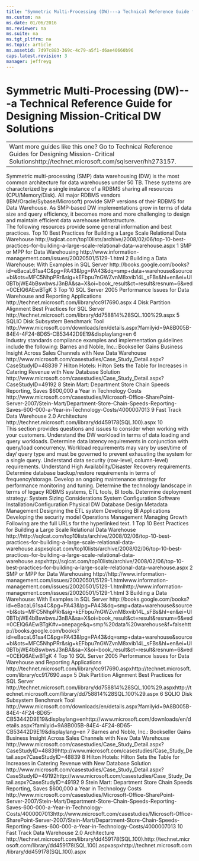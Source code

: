 ```yaml
---
title: "Symmetric Multi-Processing (DW)---a Technical Reference Guide for Designing Mission-Critical DW Solutions"
ms.custom: na
ms.date: 01/06/2016
ms.reviewer: na
ms.suite: na
ms.tgt_pltfrm: na
ms.topic: article
ms.assetid: 7d97c883-369c-4c79-a5f1-d6ae40660b96
caps.latest.revision: 3
manager: jeffreyg
---
```

# Symmetric Multi-Processing (DW)---a Technical Reference Guide for Designing Mission-Critical DW Solutions
<?xml version="1.0" encoding="utf-8"?>
<developerConceptualDocument xmlns="http://ddue.schemas.microsoft.com/authoring/2003/5" xmlns:xlink="http://www.w3.org/1999/xlink" xmlns:xsi="http://www.w3.org/2001/XMLSchema-instance" xsi:schemaLocation="http://ddue.schemas.microsoft.com/authoring/2003/5 http://clixdevr3.blob.core.windows.net/ddueschema/developer.xsd">
  <introduction>
    <table xmlns:caps="http://schemas.microsoft.com/build/caps/2013/11">
      <tbody>
        <tr>
          <TD>
            <para>
              <embeddedLabel>Want more guides like this one?</embeddedLabel> Go to <externalLink><linkText>Technical Reference Guides for Designing Mission-Critical Solutions</linkText><linkUri>http://technet.microsoft.com/sqlserver/hh273157</linkUri></externalLink>.</para>
          </TD>
        </tr>
      </tbody>
    </table>
    <para>Symmetric multi-processing (SMP) data warehousing (DW) is the most common architecture for data warehouses under 50 TB. These systems are characterized by a single instance of a RDBMS sharing all resources (CPU/Memory/Disk).</para>
    <para>All major RDBMS vendors (IBM/Oracle/Sybase/Microsoft) provide SMP versions of their RDBMS for Data Warehouse. </para>
    <para>As SMP-based DW implementations grow in terms of data size and query efficiency, it becomes more and more challenging to design and maintain efficient data warehouse infrastructure.</para>
  </introduction>
  <section>
    <title>Best Practices</title>
    <content>
      <para>The following resources provide some general information and best practices.</para>
      <list class="bullet">
        <listItem>
          <para>
            <externalLink>
              <linkText>Top 10 Best Practices for Building a Large Scale Relational Data Warehouse</linkText>
              <linkUri>http://sqlcat.com/top10lists/archive/2008/02/06/top-10-best-practices-for-building-a-large-scale-relational-data-warehouse.aspx</linkUri>
            </externalLink>
            <superscript>1</superscript>
          </para>
        </listItem>
        <listItem>
          <para>
            <externalLink>
              <linkText>SMP or MPP for Data Warehousing</linkText>
              <linkUri>http://www.information-management.com/issues/20020501/5129-1.html</linkUri>
            </externalLink>
            <superscript>2</superscript>
          </para>
        </listItem>
        <listItem>
          <para>
            <externalLink>
              <linkText>Building a Data Warehouse: With Examples in SQL Server</linkText>
              <linkUri>http://books.google.com/books?id=eBacaL61sa4C&amp;pg=PA43&amp;lpg=PA43&amp;dq=smp+data+warehouse&amp;source=bl&amp;ots=MFC5NhpPRr&amp;sig=kEFbpu7nGWZvnM8xvib14L_sFBs&amp;hl=en&amp;ei=Ul0BTbjWE4bBswbwsJ3nBA&amp;sa=X&amp;oi=book_result&amp;ct=result&amp;resnum=6&amp;ved=0CEIQ6AEwBTgK</linkUri>
            </externalLink>
            <superscript>3</superscript>
          </para>
        </listItem>
        <listItem>
          <para>
            <externalLink>
              <linkText>Top 10 SQL Server 2005 Performance Issues for Data Warehouse and Reporting Applications</linkText>
              <linkUri>http://technet.microsoft.com/library/cc917690.aspx</linkUri>
            </externalLink>
            <superscript>4</superscript>
          </para>
        </listItem>
        <listItem>
          <para>
            <externalLink>
              <linkText>Disk Partition Alignment Best Practices for SQL Server</linkText>
              <linkUri>http://technet.microsoft.com/library/dd758814%28SQL.100%29.aspx</linkUri>
            </externalLink>
            <superscript>5</superscript>
          </para>
        </listItem>
        <listItem>
          <para>
            <externalLink>
              <linkText>SQLIO Disk Subsystem Benchmark Tool</linkText>
              <linkUri>http://www.microsoft.com/downloads/en/details.aspx?familyid=9A8B005B-84E4-4F24-8D65-CB53442D9E19&amp;displaylang=en</linkUri>
            </externalLink>
            <superscript>6</superscript>
          </para>
        </listItem>
      </list>
    </content>
  </section>
  <section>
    <title>Case Studies and References</title>
    <content>
      <para>Industry standards compliance examples and implementation guidelines include the following:</para>
      <list class="bullet">
        <listItem>
          <para>
            <externalLink>
              <linkText>Barnes and Noble, Inc.: Bookseller Gains Business Insight Across Sales Channels with New Data Warehouse</linkText>
              <linkUri>http://www.microsoft.com/casestudies/Case_Study_Detail.aspx?CaseStudyID=48839</linkUri>
            </externalLink>
            <superscript>7</superscript>
          </para>
        </listItem>
        <listItem>
          <para>
            <externalLink>
              <linkText>Hilton Hotels: Hilton Sets the Table for Increases in Catering Revenue with New Database Solution</linkText>
              <linkUri>http://www.microsoft.com/casestudies/Case_Study_Detail.aspx?CaseStudyID=49192</linkUri>
            </externalLink>
            <superscript>8</superscript>
          </para>
        </listItem>
        <listItem>
          <para>
            <externalLink>
              <linkText>Stein Mart: Department Store Chain Speeds Reporting, Saves $600,000 a Year in Technology Costs</linkText>
              <linkUri>http://www.microsoft.com/casestudies/Microsoft-Office-SharePoint-Server-2007/Stein-Mart/Department-Store-Chain-Speeds-Reporting-Saves-600-000-a-Year-in-Technology-Costs/4000007013</linkUri>
            </externalLink>
            <superscript>9</superscript>
          </para>
        </listItem>
        <listItem>
          <para>
            <externalLink>
              <linkText>Fast Track Data Warehouse 2.0 Architecture</linkText>
              <linkUri>http://technet.microsoft.com/library/dd459178(SQL.100).aspx</linkUri>
            </externalLink>
            <superscript>10</superscript>
          </para>
        </listItem>
      </list>
    </content>
  </section>
  <section>
    <title>Questions and Considerations</title>
    <content>
      <para>This section provides questions and issues to consider when working with your customers.</para>
      <list class="bullet">
        <listItem>
          <para>Understand the DW workload in terms of data loading and query workloads.</para>
        </listItem>
        <listItem>
          <para>Determine data latency requirements in conjunction with query/load concurrency.</para>
        </listItem>
        <listItem>
          <para>Workload requirements may vary by user/time of day/ query type and must be governed to prevent exhausting the system for a single query.</para>
        </listItem>
        <listItem>
          <para>Understand data security (row-level, column-level) requirements.</para>
        </listItem>
        <listItem>
          <para>Understand High Availability/Disaster Recovery requirements.</para>
        </listItem>
        <listItem>
          <para>Determine database backup/restore requirements in terms of frequency/storage.</para>
        </listItem>
        <listItem>
          <para>Develop an ongoing maintenance strategy for performance monitoring and tuning.</para>
        </listItem>
        <listItem>
          <para>Determine the technology landscape in terms of legacy RDBMS systems, ETL tools, BI tools.</para>
        </listItem>
        <listItem>
          <para>Determine deployment strategy:</para>
          <list class="bullet">
            <listItem>
              <para>System Sizing Considerations</para>
            </listItem>
            <listItem>
              <para>System Configuration</para>
            </listItem>
            <listItem>
              <para>Software Installation/Configuration</para>
            </listItem>
            <listItem>
              <para>Physical DW Database Design</para>
            </listItem>
            <listItem>
              <para>Metadata Management</para>
            </listItem>
            <listItem>
              <para>Designing the ETL system</para>
            </listItem>
            <listItem>
              <para>Developing BI Applications</para>
            </listItem>
            <listItem>
              <para>Developing the security model</para>
            </listItem>
            <listItem>
              <para>Operations Management</para>
            </listItem>
            <listItem>
              <para>Managing Growth</para>
            </listItem>
          </list>
        </listItem>
      </list>
    </content>
  </section>
  <section>
    <title>Appendix</title>
    <content>
      <para>Following are the full URLs for the hyperlinked text.</para>
      <para>
        <superscript>1</superscript> Top 10 Best Practices for Building a Large Scale Relational Data Warehouse  <externalLink><linkText>http://</linkText><linkUri>http://sqlcat.com/top10lists/archive/2008/02/06/top-10-best-practices-for-building-a-large-scale-relational-data-warehouse.aspx</linkUri></externalLink><externalLink><linkText>sqlcat.com/top10lists/archive/2008/02/06/top-10-best-practices-for-building-a-large-scale-relational-data-warehouse.aspx</linkText><linkUri>http://sqlcat.com/top10lists/archive/2008/02/06/top-10-best-practices-for-building-a-large-scale-relational-data-warehouse.aspx</linkUri></externalLink></para>
      <para>
        <superscript>2</superscript> SMP or MPP for Data Warehousing  <externalLink><linkText>http://</linkText><linkUri>http://www.information-management.com/issues/20020501/5129-1.html</linkUri></externalLink><externalLink><linkText>www.information-management.com/issues/20020501/5129-1.html</linkText><linkUri>http://www.information-management.com/issues/20020501/5129-1.html</linkUri></externalLink></para>
      <para>
        <superscript>3</superscript> Building a Data Warehouse: With Examples in SQL Server  <externalLink><linkText>http://books.google.com/books?id=eBacaL61sa4C&amp;pg=PA43&amp;lpg=PA43&amp;dq=smp+data+warehouse&amp;source=bl&amp;ots=MFC5NhpPRr&amp;sig=kEFbpu7nGWZvnM8xvib14L_sFBs&amp;hl=en&amp;ei=Ul0BTbjWE4bBswbwsJ3nBA&amp;sa=X&amp;oi=book_result&amp;ct=result&amp;resnum=6&amp;ved=0CEIQ6AEwBTgK#v=onepage&amp;q=smp%20data%20warehouse&amp;f=false</linkText><linkUri>http://books.google.com/books?id=eBacaL61sa4C&amp;pg=PA43&amp;lpg=PA43&amp;dq=smp+data+warehouse&amp;source=bl&amp;ots=MFC5NhpPRr&amp;sig=kEFbpu7nGWZvnM8xvib14L_sFBs&amp;hl=en&amp;ei=Ul0BTbjWE4bBswbwsJ3nBA&amp;sa=X&amp;oi=book_result&amp;ct=result&amp;resnum=6&amp;ved=0CEIQ6AEwBTgK</linkUri></externalLink></para>
      <para>
        <superscript>4</superscript> Top 10 SQL Server 2005 Performance Issues for Data Warehouse and Reporting Applications  <externalLink><linkText>http://technet.microsoft.com/library/cc917690.aspx</linkText><linkUri>http://technet.microsoft.com/library/cc917690.aspx</linkUri></externalLink></para>
      <para>
        <superscript>5</superscript> Disk Partition Alignment Best Practices for SQL Server  <externalLink><linkText>http://technet.microsoft.com/library/dd758814%28SQL.100%29.aspx</linkText><linkUri>http://technet.microsoft.com/library/dd758814%28SQL.100%29.aspx</linkUri></externalLink></para>
      <para>
        <superscript>6</superscript> SQLIO Disk Subsystem Benchmark Tool  <externalLink><linkText>http://www.microsoft.com/downloads/en/details.aspx?familyid=9A8B005B-84E4-4F24-8D65-CB53442D9E19&amp;displaylang=en</linkText><linkUri>http://www.microsoft.com/downloads/en/details.aspx?familyid=9A8B005B-84E4-4F24-8D65-CB53442D9E19&amp;displaylang=en</linkUri></externalLink></para>
      <para>
        <superscript>7</superscript> Barnes and Noble, Inc.: Bookseller Gains Business Insight Across Sales Channels with New Data Warehouse  <externalLink><linkText>http://www.microsoft.com/casestudies/Case_Study_Detail.aspx?CaseStudyID=48839</linkText><linkUri>http://www.microsoft.com/casestudies/Case_Study_Detail.aspx?CaseStudyID=48839</linkUri></externalLink></para>
      <para>
        <superscript>8</superscript> Hilton Hotels: Hilton Sets the Table for Increases in Catering Revenue with New Database Solution  <externalLink><linkText>http://www.microsoft.com/casestudies/Case_Study_Detail.aspx?CaseStudyID=49192</linkText><linkUri>http://www.microsoft.com/casestudies/Case_Study_Detail.aspx?CaseStudyID=49192</linkUri></externalLink></para>
      <para>
        <superscript>9</superscript> Stein Mart: Department Store Chain Speeds Reporting, Saves $600,000 a Year in Technology Costs  <externalLink><linkText>http://www.microsoft.com/casestudies/Microsoft-Office-SharePoint-Server-2007/Stein-Mart/Department-Store-Chain-Speeds-Reporting-Saves-600-000-a-Year-in-Technology-Costs/4000007013</linkText><linkUri>http://www.microsoft.com/casestudies/Microsoft-Office-SharePoint-Server-2007/Stein-Mart/Department-Store-Chain-Speeds-Reporting-Saves-600-000-a-Year-in-Technology-Costs/4000007013</linkUri></externalLink></para>
      <para>
        <superscript>10</superscript> Fast Track Data Warehouse 2.0 Architecture  <externalLink><linkText>http://technet.microsoft.com/library/dd459178(SQL.100).</linkText><linkUri>http://technet.microsoft.com/library/dd459178(SQL.100).aspx</linkUri></externalLink><externalLink><linkText>aspx</linkText><linkUri>http://technet.microsoft.com/library/dd459178(SQL.100).aspx</linkUri></externalLink></para>
    </content>
  </section>
  <relatedTopics />
</developerConceptualDocument>